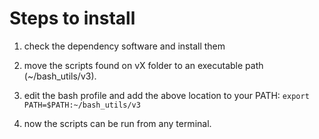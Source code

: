 # Steps to install


1. check the dependency software and install them 

2. move the scripts found on vX folder to an executable path (~/bash_utils/v3).

3. edit the bash profile and add the above location to your PATH:
`export PATH=$PATH:~/bash_utils/v3`

4. now the scripts can be run from any terminal.